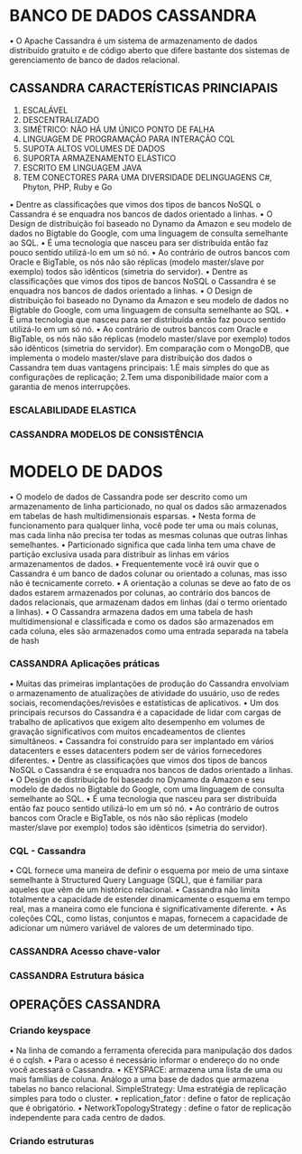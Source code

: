 # BANCO DE DADOS CASSANDRA

• O Apache Cassandra é um sistema de armazenamento de dados distribuído gratuito e de código aberto que difere bastante dos sistemas de gerenciamento de banco de dados relacional.

## CASSANDRA CARACTERÍSTICAS PRINCIAPAIS
1. ESCALÁVEL
2. DESCENTRALIZADO
3. SIMÉTRICO: NÃO HÁ UM ÚNICO PONTO DE FALHA
4. LINGUAGEM DE PROGRAMAÇÃO PARA INTERAÇÃO CQL
5. SUPOTA ALTOS VOLUMES DE DADOS
6. SUPORTA ARMAZENAMENTO ELÁSTICO
7. ESCRITO EM LINGUAGEM JAVA
8. TEM CONECTORES PARA UMA DIVERSIDADE DELINGUAGENS C#, Phyton, PHP, Ruby e Go

• Dentre as classificações que vimos dos tipos de bancos NoSQL o Cassandra é se enquadra nos bancos de dados orientado a linhas.
• O Design de distribuição foi baseado no Dynamo da Amazon e seu modelo de dados no Bigtable do Google, com uma linguagem de consulta semelhante ao SQL.
• É uma tecnologia que nasceu para ser distribuída então faz pouco sentido utilizá-lo em um só nó.
• Ao contrário de outros bancos com Oracle e BigTable, os nós não são réplicas (modelo master/slave por exemplo) todos são idênticos (simetria do servidor).
• Dentre as classificações que vimos dos tipos de bancos NoSQL o Cassandra é se enquadra nos bancos de dados orientado a linhas.
• O Design de distribuição foi baseado no Dynamo da Amazon e seu modelo de dados no Bigtable do Google, com uma linguagem de consulta semelhante ao SQL.
• É uma tecnologia que nasceu para ser distribuída então faz pouco sentido utilizá-lo em um só nó.
• Ao contrário de outros bancos com Oracle e BigTable, os nós não são réplicas (modelo master/slave por exemplo) todos são idênticos (simetria do servidor).
Em comparação com o MongoDB, que implementa o modelo master/slave para distribuição dos dados o Cassandra tem duas vantagens principais:
1.É mais simples do que as configurações de replicação;
2.Tem uma disponibilidade maior com a garantia de menos interrupções.

### ESCALABILIDADE ELASTICA

### CASSANDRA MODELOS DE CONSISTÊNCIA

# MODELO DE DADOS

• O modelo de dados de Cassandra pode ser descrito como um armazenamento de linha particionado, no qual os dados são armazenados em tabelas de hash multidimensionais esparsas.
• Nesta forma de funcionamento para qualquer linha, você pode ter uma ou mais colunas, mas cada linha não precisa ter todas as mesmas colunas que outras linhas semelhantes.
• Particionado significa que cada linha tem uma chave de partição exclusiva usada para distribuir as linhas em vários armazenamentos de dados.
• Frequentemente você irá ouvir que o Cassandra é um banco de dados colunar ou orientado a colunas, mas isso não é tecnicamente correto.
• A orientação a colunas se deve ao fato de os dados estarem armazenados por colunas, ao contrário dos bancos de dados relacionais, que armazenam dados em linhas (daí o termo orientado a linhas).
• O Cassandra armazena dados em uma tabela de hash multidimensional e classificada e como os dados são armazenados em cada coluna, eles são armazenados como uma entrada separada na tabela de hash

### CASSANDRA Aplicações práticas

• Muitas das primeiras implantações de produção do Cassandra envolviam o armazenamento de atualizações de atividade do usuário, uso de redes sociais, recomendações/revisões e estatísticas de aplicativos.
• Um dos principais recursos do Cassandra é a capacidade de lidar com cargas de trabalho de aplicativos que exigem alto desempenho em volumes de gravação significativos com muitos encadeamentos de clientes simultâneos.
• Cassandra foi construído para ser implantado em vários datacenters e esses datacenters podem ser de vários fornecedores diferentes.
• Dentre as classificações que vimos dos tipos de bancos NoSQL o Cassandra é se enquadra nos bancos de dados orientado a linhas.
• O Design de distribuição foi baseado no Dynamo da Amazon e seu modelo de dados no Bigtable do Google, com uma linguagem de consulta semelhante ao SQL.
• É uma tecnologia que nasceu para ser distribuída então faz pouco sentido utilizá-lo em um só nó.
• Ao contrário de outros bancos com Oracle e BigTable, os nós não são réplicas (modelo master/slave por exemplo) todos são idênticos (simetria do servidor).

### CQL - Cassandra

• CQL fornece uma maneira de definir o esquema por meio de uma sintaxe semelhante à Structured Query Language (SQL), que é familiar para aqueles que vêm de um histórico relacional.
• Cassandra não limita totalmente a capacidade de estender dinamicamente o esquema em tempo real, mas a maneira como ele funciona é significativamente diferente.
• As coleções CQL, como listas, conjuntos e mapas, fornecem a capacidade de adicionar um número variável de valores de um determinado tipo.

### CASSANDRA Acesso chave-valor

### CASSANDRA Estrutura básica

## OPERAÇÕES CASSANDRA

### Criando keyspace
• Na linha de comando a ferramenta oferecida para manipulação dos dados é o cqlsh.
• Para o acesso é necessário informar o endereço do no onde você acessará o Cassandra.
• KEYSPACE: armazena uma lista de uma ou mais famílias de coluna. Análogo a uma base de dados que armazena tabelas no banco relacional.
 SimpleStrategy: Uma estratégia de replicação simples para todo o cluster.
• replication_fator : define o fator de replicação que é obrigatório.
• NetworkTopologyStrategy : define o fator de replicação independente para cada centro de dados.

### Criando estruturas
